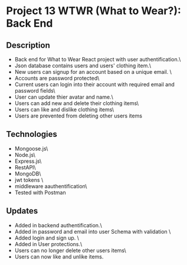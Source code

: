 # Project 13 WTWR (What to Wear?): Back End

## Description

- Back end for What to Wear React project with user authentification.\
- Json database contains users and users' clothing item.\
- New users can signup for an account based on a unique email. \
- Accounts are password protected\
- Current users can login into their account with required email and password fields\
- User can update thier avatar and name.\
- Users can add new and delete their clothing items\
- Users can like and dislike clothing items\
- Users are prevented from deleting other users items

## Technologies

- Mongoose.js\
- Node.js\
- Express.js\
- RestAPI\
- MongoDB\
- jwt tokens \
- middleware aauthentification\
- Tested with Postman

## Updates

- Added in backend authentification.\
- Added in password and email into user Schema with validation \
- Added login and sign up. \
- Added in User protections.\
- Users can no longer delete other users items\
- Users can now like and unlike items.
